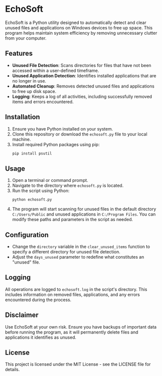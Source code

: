 # EchoSoft

EchoSoft is a Python utility designed to automatically detect and clear unused files and applications on Windows devices to free up space. This program helps maintain system efficiency by removing unnecessary clutter from your computer.

## Features

- **Unused File Detection**: Scans directories for files that have not been accessed within a user-defined timeframe.
- **Unused Application Detection**: Identifies installed applications that are no longer in use.
- **Automated Cleanup**: Removes detected unused files and applications to free up disk space.
- **Logging**: Keeps a log of all activities, including successfully removed items and errors encountered.

## Installation

1. Ensure you have Python installed on your system.
2. Clone this repository or download the `echosoft.py` file to your local machine.
3. Install required Python packages using pip:
   ```bash
   pip install psutil
   ```

## Usage

1. Open a terminal or command prompt.
2. Navigate to the directory where `echosoft.py` is located.
3. Run the script using Python:
   ```bash
   python echosoft.py
   ```
4. The program will start scanning for unused files in the default directory `C:/Users/Public` and unused applications in `C:/Program Files`. You can modify these paths and parameters in the script as needed.

## Configuration

- Change the `directory` variable in the `clear_unused_items` function to specify a different directory for unused file detection.
- Adjust the `days_unused` parameter to redefine what constitutes an "unused" file.

## Logging

All operations are logged to `echosoft.log` in the script's directory. This includes information on removed files, applications, and any errors encountered during the process.

## Disclaimer

Use EchoSoft at your own risk. Ensure you have backups of important data before running the program, as it will permanently delete files and applications it identifies as unused.

## License

This project is licensed under the MIT License - see the LICENSE file for details.